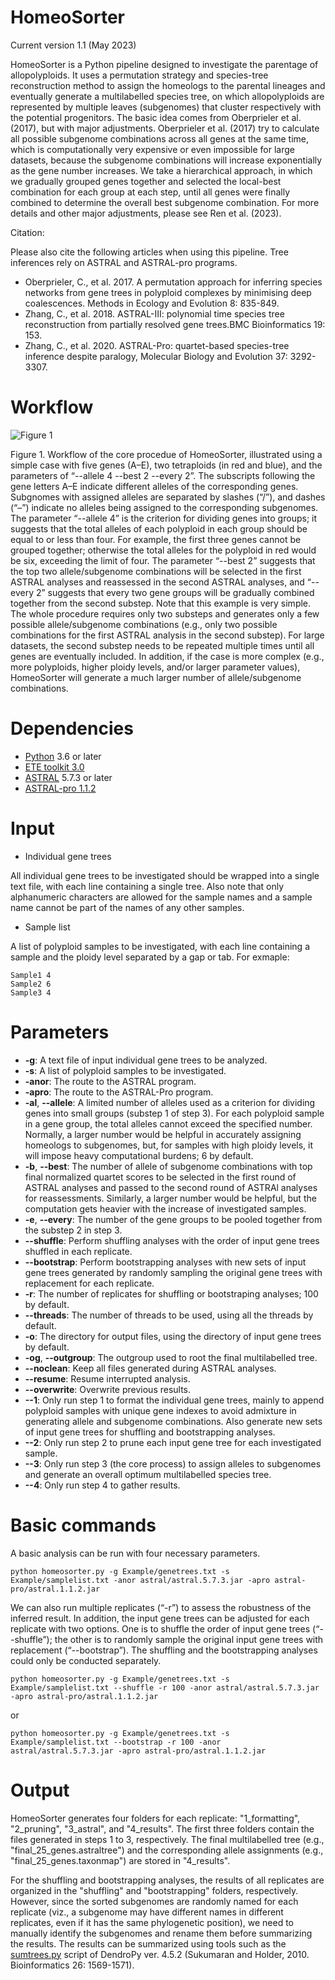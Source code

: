 # HomeoSorter

Current version 1.1 (May 2023)

HomeoSorter is a Python pipeline designed to investigate the parentage of allopolyploids. It uses a permutation strategy and species-tree reconstruction method to assign the homeologs to the parental lineages and eventually generate a multilabelled species tree, on which allopolyploids are represented by multiple leaves (subgenomes) that cluster respectively with the potential progenitors. The basic idea comes from Oberprieler et al. (2017), but with major adjustments. Oberprieler et al. (2017) try to calculate all possible subgenome combinations across all genes at the same time, which is computationally very expensive or even impossible for large datasets, because the subgenome combinations will increase exponentially as the gene number increases. We take a hierarchical approach, in which we gradually grouped genes together and selected the local-best combination for each group at each step, until all genes were finally combined to determine the overall best subgenome combination. For more details and other major adjustments, please see Ren et al. (2023).

Citation:

Please also cite the following articles when using this pipeline. Tree inferences rely on ASTRAL and ASTRAL-pro programs.

- Oberprieler, C., et al. 2017. A permutation approach for inferring species networks from gene trees in polyploid complexes by minimising deep coalescences. Methods in Ecology and Evolution 8: 835-849.
- Zhang, C., et al. 2018. ASTRAL-III: polynomial time species tree reconstruction from partially resolved gene trees.BMC Bioinformatics 19: 153.
- Zhang, C., et al. 2020. ASTRAL-Pro: quartet-based species-tree inference despite paralogy, Molecular Biology and Evolution 37: 3292-3307.


# Workflow

![Figure 1](https://github.com/user-attachments/assets/b13cbb3e-69a2-491e-89fc-22a4f23d3f03)


Figure 1. Workflow of the core procedue of HomeoSorter, illustrated using a simple case with five genes (A–E), two tetraploids (in red and blue), and the parameters of “--allele 4 --best 2 --every 2”. The subscripts following the gene letters A–E indicate different alleles of the corresponding genes. Subgnomes with assigned alleles are separated by slashes (“/”), and dashes (“–”) indicate no alleles being assigned to the corresponding subgenomes. The parameter “--allele 4” is the criterion for dividing genes into groups; it suggests that the total alleles of each polyploid in each group should be equal to or less than four. For example, the first three genes cannot be grouped together; otherwise the total alleles for the polyploid in red would be six, exceeding the limit of four. The parameter “--best 2” suggests that the top two allele/subgenome combinations will be selected in the first ASTRAL analyses and reassessed in the second ASTRAL analyses, and “--every 2” suggests that every two gene groups will be gradually combined together from the second substep. Note that this example is very simple. The whole procedure requires only two substeps and generates only a few possible allele/subgenome combinations (e.g., only two possible combinations for the first ASTRAL analysis in the second substep). For large datasets, the second substep needs to be repeated multiple times until all genes are eventually included. In addition, if the case is more complex (e.g., more polyploids, higher ploidy levels, and/or larger parameter values), HomeoSorter will generate a much larger number of allele/subgenome combinations.

# Dependencies

- [Python](https://www.python.org/downloads/) 3.6 or later
- [ETE toolkit 3.0](http://etetoolkit.org/download/)
- [ASTRAL](https://github.com/smirarab/ASTRAL) 5.7.3 or later
- [ASTRAL-pro 1.1.2](https://github.com/chaoszhang/A-pro/tree/paper)

# Input

- Individual gene trees

All individual gene trees to be investigated should be wrapped into a single text file, with each line containing a single tree. Also note that only alphanumeric characters are allowed for the sample names and a sample name cannot be part of the names of any other samples.

- Sample list

A list of polyploid samples to be investigated, with each line containing a sample and the ploidy level separated by a gap or tab. For exmaple:
```
Sample1 4
Sample2 6
Sample3 4
```

# Parameters

- **-g**:                           A text file of input individual gene trees to be analyzed.
- **-s**:                           A list of polyploid samples to be investigated.
- **-anor**:                        The route to the ASTRAL program.
- **-apro**:                        The route to the ASTRAL-Pro program.
- **-al**, **--allele**:            A limited number of alleles used as a criterion for dividing genes into small groups (substep 1 of step 3). For each polyploid sample in a gene group, the total alleles cannot exceed the specified number. Normally, a larger number would be helpful in accurately assigning homeologs to subgenomes, but, for samples with high ploidy levels, it will impose heavy computational burdens; 6 by default.
- **-b**, **--best**:               The number of allele of subgenome combinations with top final normalized quartet scores to be selected in the first round of ASTRAL analyses and passed to the second round of ASTRAl analyses for reassessments. Similarly, a larger number would be helpful, but the computation gets heavier with the increase of investigated samples.
- **-e**, **--every**:              The number of the gene groups to be pooled together from the substep 2 in step 3.
- **--shuffle**:                    Perform shuffling analyses with the order of input gene trees shuffled in each replicate.
- **--bootstrap**:                  Perform bootstrapping analyses with new sets of input gene trees generated by randomly sampling the original gene trees with replacement for each replicate.
- **-r**:                           The number of replicates for shuffling or bootstraping analyses; 100 by default.
- **--threads**:                    The number of threads to be used, using all the threads by default.
- **-o**:                           The directory for output files, using the directory of input gene trees by default.
- **-og**, **--outgroup**:          The outgroup used to root the final multilabelled tree.
- **--noclean**:                    Keep all files generated during ASTRAL analyses.
- **--resume**:                     Resume interrupted analysis.
- **--overwrite**:                  Overwrite previous results.
- **--1**:                          Only run step 1 to format the individual gene trees, mainly to append polyploid samples with unique gene indexes to avoid admixture in generating allele and subgenome combinations. Also generate new sets of input gene trees for shuffling and bootstrapping analyses.
- **--2**:                          Only run step 2 to prune each input gene tree for each investigated sample.
- **--3**:                          Only run step 3 (the core process) to assign alleles to subgenomes and generate an overall optimum multilabelled species tree.
- **--4**:                          Only run step 4 to gather results.


# Basic commands

A basic analysis can be run with four necessary parameters.
```
python homeosorter.py -g Example/genetrees.txt -s Example/samplelist.txt -anor astral/astral.5.7.3.jar -apro astral-pro/astral.1.1.2.jar
```

We can also run multiple replicates (“-r”) to assess the robustness of the inferred result. In addition, the input gene trees can be adjusted for each replicate with two options. One is to shuffle the order of input gene trees (“--shuffle”); the other is to randomly sample the original input gene trees with replacement (“--bootstrap”). The shuffling and the bootstrapping analyses could only be conducted separately. 
```
python homeosorter.py -g Example/genetrees.txt -s Example/samplelist.txt --shuffle -r 100 -anor astral/astral.5.7.3.jar -apro astral-pro/astral.1.1.2.jar
```
or
```
python homeosorter.py -g Example/genetrees.txt -s Example/samplelist.txt --bootstrap -r 100 -anor astral/astral.5.7.3.jar -apro astral-pro/astral.1.1.2.jar
```

# Output

HomeoSorter generates four folders for each replicate: "1_formatting", "2_pruning", "3_astral", and "4_results". The first three folders contain the files generated in steps 1 to 3, respectively. The final multilabelled tree (e.g., "final_25_genes.astraltree") and the corresponding allele assignments (e.g., "final_25_genes.taxonmap") are stored in "4_results". 

For the shuffling and bootstrapping analyses, the results of all replicates are organized in the "shuffling" and "bootstrapping" folders, respectively. However, since the sorted subgenomes are randomly named for each replicate (viz., a subgenome may have different names in different replicates, even if it has the same phylogenetic position), we need to manually identify the subgenomes and rename them before summarizing the results. The results can be summarized using tools such as the [sumtrees.py](https://jeetsukumaran.github.io/DendroPy/programs/sumtrees.html) script of DendroPy ver. 4.5.2 (Sukumaran and Holder, 2010. Bioinformatics 26: 1569-1571).
